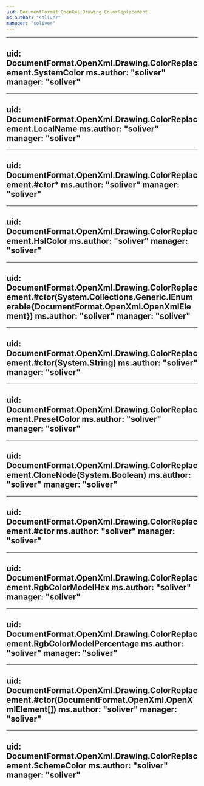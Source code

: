 ```yaml
---
uid: DocumentFormat.OpenXml.Drawing.ColorReplacement
ms.author: "soliver"
manager: "soliver"
---
```


---
uid: DocumentFormat.OpenXml.Drawing.ColorReplacement.SystemColor
ms.author: "soliver"
manager: "soliver"
---

---
uid: DocumentFormat.OpenXml.Drawing.ColorReplacement.LocalName
ms.author: "soliver"
manager: "soliver"
---

---
uid: DocumentFormat.OpenXml.Drawing.ColorReplacement.#ctor*
ms.author: "soliver"
manager: "soliver"
---

---
uid: DocumentFormat.OpenXml.Drawing.ColorReplacement.HslColor
ms.author: "soliver"
manager: "soliver"
---

---
uid: DocumentFormat.OpenXml.Drawing.ColorReplacement.#ctor(System.Collections.Generic.IEnumerable{DocumentFormat.OpenXml.OpenXmlElement})
ms.author: "soliver"
manager: "soliver"
---

---
uid: DocumentFormat.OpenXml.Drawing.ColorReplacement.#ctor(System.String)
ms.author: "soliver"
manager: "soliver"
---

---
uid: DocumentFormat.OpenXml.Drawing.ColorReplacement.PresetColor
ms.author: "soliver"
manager: "soliver"
---

---
uid: DocumentFormat.OpenXml.Drawing.ColorReplacement.CloneNode(System.Boolean)
ms.author: "soliver"
manager: "soliver"
---

---
uid: DocumentFormat.OpenXml.Drawing.ColorReplacement.#ctor
ms.author: "soliver"
manager: "soliver"
---

---
uid: DocumentFormat.OpenXml.Drawing.ColorReplacement.RgbColorModelHex
ms.author: "soliver"
manager: "soliver"
---

---
uid: DocumentFormat.OpenXml.Drawing.ColorReplacement.RgbColorModelPercentage
ms.author: "soliver"
manager: "soliver"
---

---
uid: DocumentFormat.OpenXml.Drawing.ColorReplacement.#ctor(DocumentFormat.OpenXml.OpenXmlElement[])
ms.author: "soliver"
manager: "soliver"
---

---
uid: DocumentFormat.OpenXml.Drawing.ColorReplacement.SchemeColor
ms.author: "soliver"
manager: "soliver"
---
